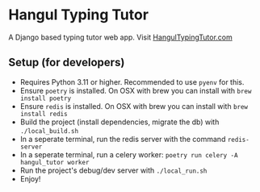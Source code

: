 # Hangul Typing Tutor

A Django based typing tutor web app. Visit [HangulTypingTutor.com](https://HangulTypingTutor.com)

## Setup (for developers)
- Requires Python 3.11 or higher. Recommended to use `pyenv` for this.
- Ensure `poetry` is installed. On OSX with brew you can install with `brew install poetry`
- Ensure `redis` is installed. On OSX with brew you can install with `brew install redis`
- Build the project (install dependencies, migrate the db) with `./local_build.sh`
- In a seperate terminal, run the redis server with the command `redis-server`
- In a seperate terminal, run a celery worker: `poetry run celery -A hangul_tutor worker`
- Run the project's debug/dev server with `./local_run.sh`
- Enjoy!
